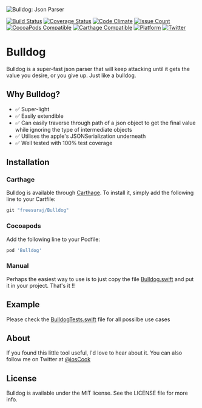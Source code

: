 ![Bulldog: Json Parser](https://raw.githubusercontent.com/freesuraj/Bulldog/master/Assets/logo.png)


[![Build Status](https://travis-ci.org/freesuraj/Bulldog.svg?branch=master)](https://travis-ci.org/freesuraj/Bulldog)
[![Coverage Status](https://coveralls.io/repos/github/freesuraj/Bulldog/badge.svg?branch=master)](https://coveralls.io/github/freesuraj/Bulldog?branch=master)
[![Code Climate](https://codeclimate.com/github/freesuraj/Bulldog/badges/gpa.svg)](https://codeclimate.com/github/freesuraj/Bulldog)
[![Issue Count](https://codeclimate.com/github/freesuraj/Bulldog/badges/issue_count.svg)](https://codeclimate.com/github/freesuraj/Bulldog)
[![CocoaPods Compatible](https://img.shields.io/cocoapods/v/Bulldog.svg)](http://cocoadocs.org/docsets/Bulldog/0.1.0/)
[![Carthage Compatible](https://img.shields.io/badge/Carthage-compatible-4BC51D.svg?style=flat)](https://github.com/Carthage/Carthage)
[![Platform](https://img.shields.io/cocoapods/p/Bulldog.svg?style=flat)](http://cocoadocs.org/docsets/Bulldog)
[![Twitter](https://img.shields.io/badge/twitter-@iosCook-blue.svg?style=flat)](http://twitter.com/iosCook)

# Bulldog
Bulldog is a super-fast json parser that will keep attacking until it gets the value you desire, or you give up. Just like a bulldog.

## Why Bulldog?

- ✅ Super-light
- ✅ Easily extendible
- ✅ Can easily traverse through path of a json object to get the final value while ignoring the type of intermediate objects
- ✅ Utilises the apple's JSONSerialization underneath
- ✅ Well tested with 100% test coverage

## Installation

### Carthage
Bulldog is available through [Carthage](https://github.com/Carthage/Carthage). To install
it, simply add the following line to your Cartfile:

```ruby
git "freesuraj/Bulldog"
```

### Cocoapods
Add the following line to your Podfile:
```ruby
pod 'Bulldog'
```
### Manual
Perhaps the easiest way to use is to just copy the file [Bulldog.swift](https://github.com/freesuraj/Bulldog/blob/master/Source/Bulldog.swift) and put it in your project. That's it !!

## Example

Please check the [BulldogTests.swift](https://github.com/freesuraj/Bulldog/blob/master/Tests/BulldogTests.swift) file for all possilbe use cases

## About

If you found this little tool useful, I'd love to hear about it. You can also follow me on Twitter at [@iosCook](https://twitter.com/ioscook)


## License

Bulldog is available under the MIT license. See the LICENSE file for more info.


